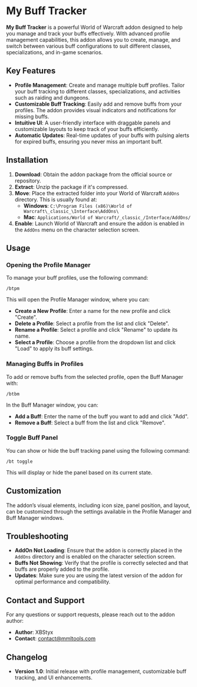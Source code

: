# My Buff Tracker

**My Buff Tracker** is a powerful World of Warcraft addon designed to help you manage and track your buffs effectively. With advanced profile management capabilities, this addon allows you to create, manage, and switch between various buff configurations to suit different classes, specializations, and in-game scenarios.

## Key Features

- **Profile Management**: Create and manage multiple buff profiles. Tailor your buff tracking to different classes, specializations, and activities such as raiding and dungeons.
- **Customizable Buff Tracking**: Easily add and remove buffs from your profiles. The addon provides visual indicators and notifications for missing buffs.
- **Intuitive UI**: A user-friendly interface with draggable panels and customizable layouts to keep track of your buffs efficiently.
- **Automatic Updates**: Real-time updates of your buffs with pulsing alerts for expired buffs, ensuring you never miss an important buff.

## Installation

1. **Download**: Obtain the addon package from the official source or repository.
2. **Extract**: Unzip the package if it's compressed.
3. **Move**: Place the extracted folder into your World of Warcraft `AddOns` directory. This is usually found at:
   - **Windows**: `C:\Program Files (x86)\World of Warcraft\_classic_\Interface\AddOns\`
   - **Mac**: `Applications/World of Warcraft/_classic_/Interface/AddOns/`
4. **Enable**: Launch World of Warcraft and ensure the addon is enabled in the `AddOns` menu on the character selection screen.

## Usage

### Opening the Profile Manager

To manage your buff profiles, use the following command:

```/btpm```

This will open the Profile Manager window, where you can:

- **Create a New Profile**: Enter a name for the new profile and click "Create".
- **Delete a Profile**: Select a profile from the list and click "Delete".
- **Rename a Profile**: Select a profile and click "Rename" to update its name.
- **Select a Profile**: Choose a profile from the dropdown list and click "Load" to apply its buff settings.

### Managing Buffs in Profiles

To add or remove buffs from the selected profile, open the Buff Manager with:

```/btbm```

In the Buff Manager window, you can:

- **Add a Buff**: Enter the name of the buff you want to add and click "Add".
- **Remove a Buff**: Select a buff from the list and click "Remove".

### Toggle Buff Panel

You can show or hide the buff tracking panel using the following command:

```/bt toggle```

This will display or hide the panel based on its current state.

## Customization

The addon’s visual elements, including icon size, panel position, and layout, can be customized through the settings available in the Profile Manager and Buff Manager windows.

## Troubleshooting

- **AddOn Not Loading**: Ensure that the addon is correctly placed in the `AddOns` directory and is enabled on the character selection screen.
- **Buffs Not Showing**: Verify that the profile is correctly selected and that buffs are properly added to the profile.
- **Updates**: Make sure you are using the latest version of the addon for optimal performance and compatibility.

## Contact and Support

For any questions or support requests, please reach out to the addon author:

- **Author**: XBStyx
- **Contact**: contact@mmltools.com

## Changelog

- **Version 1.0**: Initial release with profile management, customizable buff tracking, and UI enhancements.
